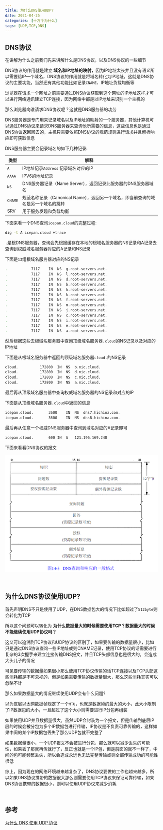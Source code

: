 ```yaml
---
title: 为什么DNS使用UDP?
date: 2021-04-25
categories: [十万个为什么]
tags: [UDP,TCP,DNS]
---
```


## DNS协议

在讲解为什么之前我们先来讲解什么是DNS协议，以及DNS协议的一些细节

DNS协议的作用就是建立 **域名和IP地址的映射**，因为IP地址太长并且没有语义所以需要给IP一个域名，DNS协议的作用就是将域名转化为IP地址，这就是DNS协议的主要功能，当然还有其他功能比如记录`CNAME`、IP地址负载均衡等

浏览器在请求一个网址之前需要通过DNS协议获取到这个网址的IP地址这样才可以进行网络通讯建立TCP连接，因为网络中都是以IP地址来识别一个主机的

那么浏览器向谁请求DNS协议呢？这就是DNS服务器的功劳

DNS服务器是专门用来记录域名以及IP地址的映射的一个服务器，其他计算机可以通过DNS协议来请求DNS服务器来查询他所需要的信息，这些信息也是通过DNS协议返回回去的，主机只需要依照DNS协议的规范规则进行请求并且解析响应即可获取信息

DNS服务器主要会记录域名的如下几种记录:

| 类型    | 解释                                                         |
| ------- | ------------------------------------------------------------ |
| `A`     | IP地址记录`Address` 记录域名对应的IP                         |
| `AAAA`  | IPV6的地址记录                                               |
| `NS`    | DNS服务器记录（Name Server），返回记录此服务器的DNS服务器域名 |
| `CNAME` | 规范名称记录（Canonical Name），返回另一个域名，即当前查询的域名是另一个域名的跳转 |
| SRV     | 用于服务发现和负载均衡                                       |

下面来看一个DNS查询`icepan.cloud`的完整过程:

```bash
dig -t A icepan.cloud +trace
```

`.`是根DNS服务器，查询会先根据缓存在本地的根域名服务器的NS记录和A记录去查询到权威域名服务器对应的A记录和NS记录

下面是`13`组根域名服务器对应的NS记录

```bash
.			7117	IN	NS	g.root-servers.net.
.			7117	IN	NS	l.root-servers.net.
.			7117	IN	NS	d.root-servers.net.
.			7117	IN	NS	b.root-servers.net.
.			7117	IN	NS	h.root-servers.net.
.			7117	IN	NS	k.root-servers.net.
.			7117	IN	NS	f.root-servers.net.
.			7117	IN	NS	m.root-servers.net.
.			7117	IN	NS	j.root-servers.net.
.			7117	IN	NS	c.root-servers.net.
.			7117	IN	NS	i.root-servers.net.
.			7117	IN	NS	e.root-servers.net.
.			7117	IN	NS	a.root-servers.net.
```

然后根据这些去根域名服务器中查询顶级域名服务器`.cloud`的NS记录以及对应的IP地址

下面是从根域名服务器中返回的顶级域名服务器`cloud.`的NS记录

```bash
cloud.			172800	IN	NS	b.nic.cloud.
cloud.			172800	IN	NS	d.nic.cloud.
cloud.			172800	IN	NS	c.nic.cloud.
cloud.			172800	IN	NS	a.nic.cloud.
```

最后再从顶级域名服务器中查询权威域名服务器的NS记录和对应的IP

下面是从顶级域名服务器`.cloud`中返回的信息

```bash
icepan.cloud.		3600	IN	NS	dns7.hichina.com.
icepan.cloud.		3600	IN	NS	dns8.hichina.com.
```

最后再从任意一个权威DNS服务器中查询到域名对应的A记录即可

```bash
icepan.cloud.		600	IN	A	121.196.169.248
```

下面来看看DNS协议的报文

![](https://raw.githubusercontent.com/biningo/cdn/master/img/dns.png)

​    

## 为什么DNS协议使用UDP?

首先声明DNS不只是使用了UDP，在DNS数据包大的情况下比如超过了`512byte`则会转化为TCP

所以这个问题可以转化为 **为什么数据量大的时候需要使用TCP？数据量大的时候不能继续使用UDP协议吗？**

这又可以追溯到TCP协议和UDP协议的区别了，如果要传输的数据量很小，比如只是通过DNS协议查询一些IP地址或则CNAME记录，使用TCP协议的话需要进行复杂的3次握手来建立连接传输DNS报文，并且TCP头部信息也是很大的，会造成大头儿子的情况

可见要传输的数据量如果很小那么使用TCP协议传输的话TCP连接以及TCP头部这些消耗都是不可忽视的，但是如果需要传输的数据量很大，那么这些消耗其实可以忽略不计

那么如果数据量大的情况继续使用UDP会有什么问题?

以为底层以太网数据帧规定了一个`MTU`，也就是数据帧的最大的大小，此大小限制了IP数据包的大小，一旦超过了这个大小则需要进行IP分包再组装

如果使用UDP并且数据量很大，虽然UDP会封装为一个报文，但是传输到底层IP层的时候会被分包为多个IP数据包进行传输，IP协议是不负责可靠传输的，这样如果中间的某个IP数据包丢失了那么UDP包就不完整了

如果数据量很小，一个UDP报文不会被进行分包，那么就可以减少丢失的可能性，如果丢了那就再传就行了，反正也就是一个IP包，但是前面的就不一样了，中间的包可能频繁丢失，所以会造成永远也无法完整传输或则全部传输成功的可能性很低

综上，因为现在的网络环境越来越复杂了，DNS协议要做的工作也越来越多，所以如果DNS协议携带的数据很大那么则需要使用TCP协议来保证可靠传输，如果DNS协议携带的数据很小，则可以使用UDP协议来减少消耗

​    

## 参考

[为什么 DNS 使用 UDP 协议](https://draveness.me/whys-the-design-dns-udp-tcp/)
